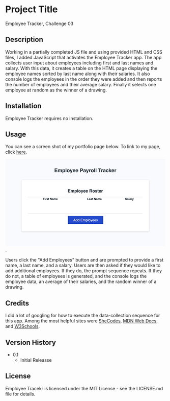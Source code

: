 # Project Title

Employee Tracker, Challenge 03

## Description

Working in a partially completed JS file and using provided HTML and CSS files, I added JavaScript that activates the Employee Tracker app. The app collects user input about employees including first and last names and salary. With this data, it creates a table on the HTML page displaying the employee names sorted by last name along with their salaries. It also console logs the employees in the order they were added and then reports the number of employees and their average salary. Finally it selects one employee at random as the winner of a drawing.

## Installation

Employee Tracker requires no installation.

## Usage
You can see a screen shot of my portfolio page below. To link to my page, click [here](https://matthewwilliamscmh.github.io/EmployeeTracker).

![Employee Tracker landing page](./assets/employeetracker.jpg).

Users click the "Add Employees" button and are prompted to provide a first name, a last name, and a salary. Users are then asked if they would like to add additional employees. If they do, the prompt sequence repeats. If they do not, a table of employees is generated, and the console logs the employee data, an average of their salaries, and the random winner of a drawing.

## Credits

I did a lot of googling for how to execute the data-collection sequence for this app. Among the most helpful sites were [SheCodes](https://www.shecodes.io/athena/), [MDN Web Docs](https://developer.mozilla.org), and [W3Schools](https://www.w3schools.com).

## Version History

* 0.1
    * Initial Releasse

## License

Employee Tracekr is licensed under the MIT License - see the LICENSE.md file for details.
